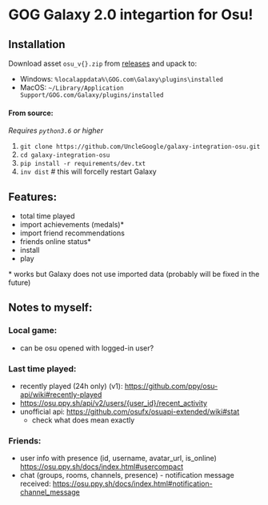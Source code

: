 # GOG Galaxy 2.0 integartion for Osu!

## Installation

Download asset `osu_v{}.zip` from [releases][1] and upack to:
- Windows: `%localappdata%\GOG.com\Galaxy\plugins\installed`
- MacOS: `~/Library/Application Support/GOG.com/Galaxy/plugins/installed`

#### From source:
_Requires `python3.6` or higher_

1. `git clone https://github.com/UncleGoogle/galaxy-integration-osu.git`
2. `cd galaxy-integration-osu`
3. `pip install -r requirements/dev.txt`
4. `inv dist`  # this will forcelly restart Galaxy


## Features:
- total time played
- import achievements (medals)*
- import friend recommendations
- friends online status*
- install
- play

\* works but Galaxy does not use imported data (probably will be fixed in the future)

## Notes to myself:

### Local game:
   - can be osu opened with logged-in user?

### Last time played:
- recently played (24h only) (v1): https://github.com/ppy/osu-api/wiki#recently-played
- https://osu.ppy.sh/api/v2/users/{user_id}/recent_activity
- unofficial api: https://github.com/osufx/osuapi-extended/wiki#stat
    - check what does mean exactly

### Friends:

- user info with presence (id, username, avatar_url, is_online) https://osu.ppy.sh/docs/index.html#usercompact
- chat (groups, rooms, channels, presence) - notification message received: https://osu.ppy.sh/docs/index.html#notification-channel_message


[1]: https://github.com/UncleGoogle/galaxy-integration-osu/releases